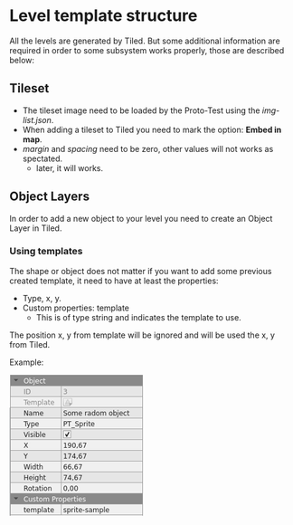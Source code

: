 # Level template structure

All the levels are generated by Tiled. But some additional information are required in order to some subsystem works properly, those are described below:

## Tileset


- The tileset image need to be loaded by the Proto-Test using the *img-list.json*. 
- When adding a tileset to Tiled you need to mark the option: **Embed in map**.
- *margin* and *spacing* need to be zero, other values will not works as spectated.
  - later, it will works. 
  
## Object Layers

In order to add a new object to your level you need to create an Object Layer in Tiled.

### Using templates

The shape or object does not matter if you want to add some previous created template, it need to have at least the properties: 

- Type, x, y. 
- Custom properties: template
  - This is of type string and indicates the template to use. 

The position x, y from template will be ignored and will be used the x, y from Tiled. 

Example:

![Level object example](../img/level-example/level-object-properties.png)


